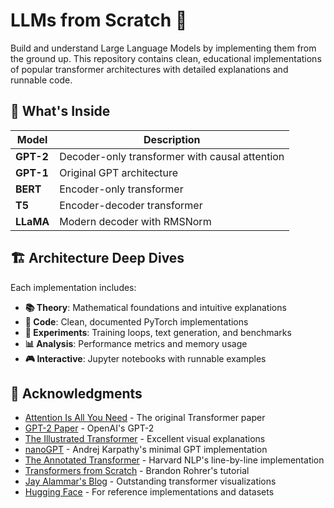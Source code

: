# LLMs from Scratch 🚀

Build and understand Large Language Models by implementing them from the ground up. This repository contains clean, educational implementations of popular transformer architectures with detailed explanations and runnable code.

## 🎯 What's Inside

| Model | Description |
|-------|-------------|
| **GPT-2** | Decoder-only transformer with causal attention | 
| **GPT-1** | Original GPT architecture | - |
| **BERT** | Encoder-only transformer | - |
| **T5** | Encoder-decoder transformer | - |
| **LLaMA** | Modern decoder with RMSNorm | - |


## 🏗️ Architecture Deep Dives

Each implementation includes:

- **📚 Theory**: Mathematical foundations and intuitive explanations
- **🔧 Code**: Clean, documented PyTorch implementations  
- **🧪 Experiments**: Training loops, text generation, and benchmarks
- **📊 Analysis**: Performance metrics and memory usage
- **🎮 Interactive**: Jupyter notebooks with runnable examples

## 🙏 Acknowledgments

- [Attention Is All You Need](https://arxiv.org/abs/1706.03762) - The original Transformer paper
- [GPT-2 Paper](https://d4mucfpksywv.cloudfront.net/better-language-models/language_models_are_unsupervised_multitask_learners.pdf) - OpenAI's GPT-2 
- [The Illustrated Transformer](https://jalammar.github.io/illustrated-transformer/) - Excellent visual explanations
- [nanoGPT](https://github.com/karpathy/nanoGPT) - Andrej Karpathy's minimal GPT implementation
- [The Annotated Transformer](http://nlp.seas.harvard.edu/2018/04/03/attention.html) - Harvard NLP's line-by-line implementation
- [Transformers from Scratch](https://e2eml.school/transformers.html) - Brandon Rohrer's tutorial
- [Jay Alammar's Blog](https://jalammar.github.io/) - Outstanding transformer visualizations
- [Hugging Face](https://huggingface.co/) - For reference implementations and datasets
